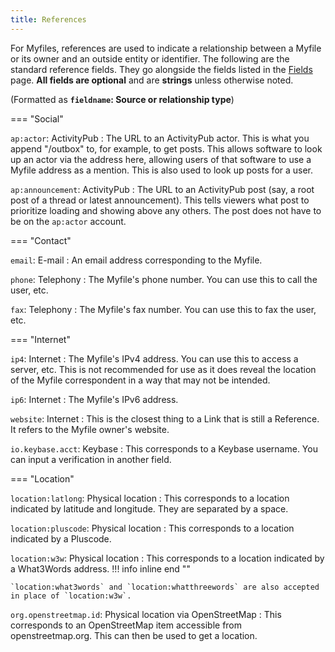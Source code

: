 ```yaml
---
title: References
---
```

For Myfiles, references are used to indicate a relationship between a Myfile or its owner and an outside entity or identifier. The following are the standard reference fields. They go alongside the fields listed in the [Fields](fields.md) page. **All fields are optional** and are **strings** unless otherwise noted.

(Formatted as **`fieldname`: Source or relationship type**)

=== "Social"

`ap:actor`: ActivityPub
: The URL to an ActivityPub actor. This is what you append "/outbox" to, for example, to get posts. This allows software to look up an actor via the address here, allowing users of that software to use a Myfile address as a mention. This is also used to look up posts for a user.

`ap:announcement`: ActivityPub
: The URL to an ActivityPub post (say, a root post of a thread or latest announcement). This tells viewers what post to prioritize loading and showing above any others. The post does not have to be on the `ap:actor` account.

=== "Contact"

`email`: E-mail
: An email address corresponding to the Myfile.

`phone`: Telephony
: The Myfile's phone number. You can use this to call the user, etc.

`fax`: Telephony
: The Myfile's fax number. You can use this to fax the user, etc.

=== "Internet"

`ip4`: Internet
: The Myfile's IPv4 address. You can use this to access a server, etc. This is not recommended for use as it does reveal the location of the Myfile correspondent in a way that may not be intended.

`ip6`: Internet
: The Myfile's IPv6 address.

`website`: Internet
: This is the closest thing to a Link that is still a Reference. It refers to the Myfile owner's website.

`io.keybase.acct`: Keybase
: This corresponds to a Keybase username. You can input a verification in another field.

=== "Location"

`location:latlong`: Physical location
: This corresponds to a location indicated by latitude and longitude. They are separated by a space.

`location:pluscode`: Physical location
: This corresponds to a location indicated by a Pluscode.

`location:w3w`: Physical location
: This corresponds to a location indicated by a What3Words address.
!!! info inline end ""
    
    `location:what3words` and `location:whatthreewords` are also accepted in place of `location:w3w`.

`org.openstreetmap.id`: Physical location via OpenStreetMap
: This corresponds to an OpenStreetMap item accessible from openstreetmap.org. This can then be used to get a location.
